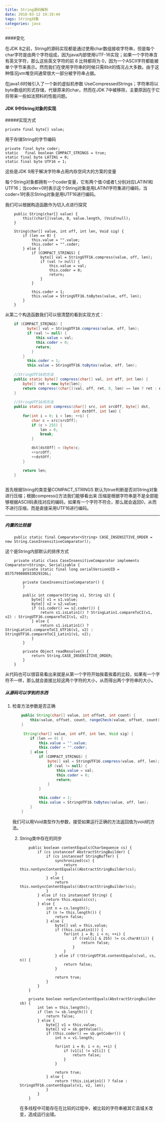 ```yaml
---
title: String源码解析
date: 2018-03-12 19:19:44
tags: String对象
categories: java
---
```


####变化

在JDK 8之前，String的源码实现都是通过使用char数组接收字符串，但是每个char字符是由两个字符组成，因为java内部使用UTF-16实现；如果一个字符串含有英文字符，那么这些英文字符的前 8 比特都将为 0，因为一个ASCII字符都能被单个字节来表示。然而我们在使用字符串的时候只需8bit的情况占大多数。由于这种情况jvm堆空间通常很大一部分被字符串占据。

在java1.6时候引入了一个新的虚拟机参数 UseCompressedStrings；字符串将以byte数组的形式存储，代替原来的char。然而在JDK 7中被移除，主要原因在于它将带来一些如法预料的性能问题。

#### JDK 9中String对象的实现

#####实现方式

```
private final byte[] value;
```

用于存储String的字节编码

```
private final byte coder;
static	 final boolean COMPACT_STRINGS = true;
static final byte LATIN1 = 0;
static final byte UTF16 = 1;
```

这些是JDK 9用于解决字符串占用内存空间大的方案的变量

每个String对象都拥有一个coder变量，它有两个值:0或者1,分别对应LATIN1和UTF16；当coder=0时表示这个String对象是用LATIN1字符集进行编码，当coder=1时表示String对象是用UTF16进行编码。	

我们可以根据构造函数作为切入点进行探究

```
    public String(char[] value) {
        this((char[])value, 0, value.length, (Void)null);
    }
    
    String(char[] value, int off, int len, Void sig) {
        if (len == 0) {
            this.value = "".value;
            this.coder = "".coder;
        } else {
            if (COMPACT_STRINGS) {
                byte[] val = StringUTF16.compress(value, off, len);
                if (val != null) {
                    this.value = val;
                    this.coder = 0;
                    return;
                }
            }

            this.coder = 1;
            this.value = StringUTF16.toBytes(value, off, len);
        }
    }
```

  从第二个构造函数我们可以很清楚的看到实现方式：

```java
    if (COMPACT_STRINGS) {
          byte[] val = StringUTF16.compress(value, off, len);
          if (val != null) {
              this.value = val;
              this.coder = 0;
              return;
            }
        }
          this.coder = 1;
          this.value = StringUTF16.toBytes(value, off, len);
        
    //StringUTF16的方法    
    public static byte[] compress(char[] val, int off, int len) {
        byte[] ret = new byte[len];
        return compress((char[])val, off, ret, 0, len) == len ? ret : null;
    }
       
    //StringUTF16的方法
    public static int compress(char[] src, int srcOff, byte[] dst, 
                               int dstOff, int len）{
        for(int i = 0; i < len; ++i) {
            char c = src[srcOff];
            if (c > 255) {
                len = 0;
                break;
            }

            dst[dstOff] = (byte)c;
            ++srcOff;
            ++dstOff;
        }

        return len;
    }
 
```

首先根据String的类变量COMPACT_STRINGS 默认为true判断是否对String对象进行压缩；根据compress()方法我们能够看出来 压缩是根据字符串是不是全部能够根据ASCII码表找对应的编码，如果有一个字符不符合，那么就会返回0，从而不进行压缩，而是直接采用UTF16进行编码。



---

##### 内置的比较器

```
    public static final Comparator<String> CASE_INSENSITIVE_ORDER = new String.CaseInsensitiveComparator();
```

这个是String内部默认的排序方式

```
    private static class CaseInsensitiveComparator implements Comparator<String>, Serializable {
        private static final long serialVersionUID = 8575799808933029326L;

        private CaseInsensitiveComparator() {
        }

        public int compare(String s1, String s2) {
            byte[] v1 = s1.value;
            byte[] v2 = s2.value;
            if (s1.coder() == s2.coder()) {
                return s1.isLatin1() ? StringLatin1.compareToCI(v1, v2) : StringUTF16.compareToCI(v1, v2);
            } else {
                return s1.isLatin1() ? StringLatin1.compareToCI_UTF16(v1, v2) : StringUTF16.compareToCI_Latin1(v1, v2);
            }
        }

        private Object readResolve() {
            return String.CASE_INSENSITIVE_ORDER;
        }
    }
```

从代码也可以很容易看出来就是从第一个字符开始挨着挨着的比较，如果有一个字符不一样，那么就会直接比较这两个字符的大小，从而得出两个字符串的大小。

##### 从源码可以学到的东西

1. 检查方法参数是否正确

   ```java
       public String(char[] value, int offset, int count) {
           this(value, offset, count, rangeCheck(value, offset, count));
       }
       
        String(char[] value, int off, int len, Void sig) {
           if (len == 0) {
               this.value = "".value;
               this.coder = "".coder;
           } else {
               if (COMPACT_STRINGS) {
                   byte[] val = StringUTF16.compress(value, off, len);
                   if (val != null) {
                       this.value = val;
                       this.coder = 0;
                       return;
                   }
               }

               this.coder = 1;
               this.value = StringUTF16.toBytes(value, off, len);
           }
       }

   ```

   我们可以用Void类型作为参数，接受如果运行正确的方法返回值为void的方法。

   2. String类中存在的同步

      ```
          public boolean contentEquals(CharSequence cs) {
              if (cs instanceof AbstractStringBuilder) {
                  if (cs instanceof StringBuffer) {
                      synchronized(cs) {
                          return this.nonSyncContentEquals((AbstractStringBuilder)cs);
                      }
                  } else {
                      return this.nonSyncContentEquals((AbstractStringBuilder)cs);
                  }
              } else if (cs instanceof String) {
                  return this.equals(cs);
              } else {
                  int n = cs.length();
                  if (n != this.length()) {
                      return false;
                  } else {
                      byte[] val = this.value;
                      if (this.isLatin1()) {
                          for(int i = 0; i < n; ++i) {
                              if ((val[i] & 255) != cs.charAt(i)) {
                                  return false;
                              }
                          }
                      } else if (!StringUTF16.contentEquals(val, cs, n)) {
                          return false;
                      }

                      return true;
                  }
              }
          }
          
          private boolean nonSyncContentEquals(AbstractStringBuilder sb) {
              int len = this.length();
              if (len != sb.length()) {
                  return false;
              } else {
                  byte[] v1 = this.value;
                  byte[] v2 = sb.getValue();
                  if (this.coder() == sb.getCoder()) {
                      int n = v1.length;

                      for(int i = 0; i < n; ++i) {
                          if (v1[i] != v2[i]) {
                              return false;
                          }
                      }

                      return true;
                  } else {
                      return !this.isLatin1() ? false : StringUTF16.contentEquals(v1, v2, len);
                  }
              }
          }
      ```

      在多线程中可能存在在比较的过程中，被比较的字符串被其它县城关改变，造成运行出错。